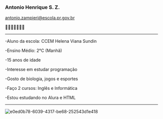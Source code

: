### Antonio Henrique S. Z.
antonio.zampieri@escola.pr.gov.br

🙏🙏🙏🙏🙏🙏🙏
_____________________________________________________________________________________________________________________________________________________________
-Aluno da escola: CCEM Helena Viana Sundin

-Ensino Médio: 2°C (Manhã)

-15 anos de idade

-Interesse em estudar programação

-Gosto de biologia, jogos e esportes

-Faço 2 cursos: Inglês e Informática

-Estou estudando no Alura e HTML
_____________________________________________________________________________________________________________________________________________________________
![e0ed0b78-6039-4317-be68-252543d1e418](https://github.com/AntonioAdrianoSZ/AntonioAdrianoSZ/assets/144065515/646e4059-6a8c-4d3e-bd17-181d6a9ffc7b)



